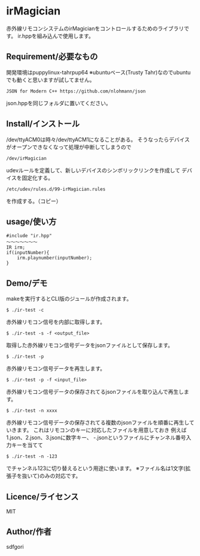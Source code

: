 # irMagician

赤外線リモコンシステムのirMagicianをコントロールするためのライブラリです。
ir.hppを組み込んで使用します。

## Requirement/必要なもの
開発環境はpuppylinux-tahrpup64
※ubuntuベース(Trusty Tahr)なのでubuntuでも動くと思いますが試してません。

	JSON for Modern C++ https://github.com/nlohmann/json
json.hppを同じフォルダに置いてください。

## Install/インストール

/dev/ttyACM0は時々/dev/ttyACM1になることがある。
そうなったらデバイスがオープンできなくなって処理が中断してしまうので

	/dev/irMagician
udevルールを定義して、新しいデバイスのシンボリックリンクを作成して
デバイスを固定化する。

	/etc/udev/rules.d/99-irMagician.rules
を作成する。（コピー）

## usage/使い方
	
	#include "ir.hpp"
	〜〜〜〜〜〜〜
	IR irm;
	if(inputNumber){
		irm.playnumber(inputNumber);
	}

## Demo/デモ

makeを実行するとCLI版のジュールが作成されます。

	$ ./ir-test -c
赤外線リモコン信号を内部に取得します。

	$ ./ir-test -s -f <output_file>
取得した赤外線リモコン信号データをjsonファイルとして保存します。

	$ ./ir-test -p
赤外線リモコン信号データを再生します。

	$ ./ir-test -p -f <input_file>
赤外線リモコン信号データの保存されてるjsonファイルを取り込んで再生します。

	$ ./ir-test -n xxxx
赤外線リモコン信号データの保存されてる複数のjsonファイルを順番に再生していきます。
これはリモコンのキーに対応したファイルを用意しておき
例えば1.json、2.json、3.jsonに数字キー、
-.jsonというファイルにチャンネル番号入力キーを当てて

	$ ./ir-test -n -123
でチャンネル123に切り替えるという用途に使います。
※ファイル名は1文字(拡張子を抜いて)のみの対応です。

## Licence/ライセンス

MIT

## Author/作者

sdfgori
